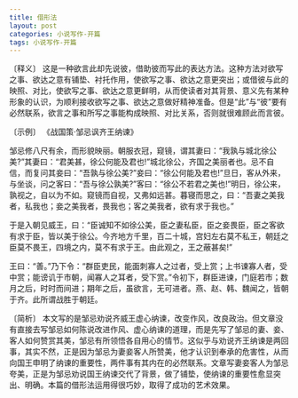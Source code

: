 ```yaml
---
title: 借形法
layout: post
categories: 小说写作-开篇
tags: 小说写作-开篇
---
```


〔释义〕 这是一种欲言此却先说彼，借助彼而写此的表达方法。这种方法对欲写之事、欲达之意有铺垫、衬托作用，使欲写之事、欲达之意更突出；或借彼与此的映照、对比，使欲写之事、欲达之意更鲜明，从而使读者对其背景、意义先有某种形象的认识，为顺利接收欲写之事、欲达之意做好精神准备。但是“此”与“彼”要有必然联系，欲言之事和所写之事能构成映照、对比关系，否则就很难顾此而言彼。

〔示例〕 《战国策·邹忌讽齐王纳谏》

邹忌修八尺有余，而形貌映丽。朝服衣冠，窥镜，谓其妻曰：“我孰与城北徐公美?”其妻曰：“君美甚，徐公何能及君也!”城北徐公，齐国之美丽者也。忌不自信，而复问其妾曰：“吾孰与徐公美?”妾曰：“徐公何能及君也!”旦日，客从外来，与坐谈，问之客曰：“吾与徐公孰美?”客曰：“徐公不若君之美也!”明日，徐公来，孰视之，自以为不如。窥镜而自视，又弗如远甚。暮寝而思之，曰：“吾妻之美我者，私我也；妾之美我者，畏我也；客之美我者，欲有求于我也。”

于是入朝见威王，曰：“臣诚知不如徐公美，臣之妻私臣，臣之妾畏臣，臣之客欲有求于臣，皆以美于徐公。今齐地方千里，百二十城，宫妇左右莫不私王，朝廷之臣莫不畏王，四境之内，莫不有求于王。由此观之，王之蔽甚矣!”

王曰：“善。”乃下令：“群臣吏民，能面刺寡人之过者，受上赏；上书谏寡人者，受中赏；能谤讥于市朝，闻寡人之耳者，受下赏。”令初下，群臣进谏，门庭若市；数月之后，时时而间进；期年之后，虽欲言，无可进者。燕、赵、韩、魏闻之，皆朝于齐。此所谓战胜于朝廷。

〔简析〕 本文写的是邹忌劝说齐威王虚心纳谏，改变作风，改良政治。但文章没有直接去写邹忌如何陈说改进作风、虚心纳谏的道理，而是先写了邹忌的妻、妾、客人如何赞赏其美，邹忌有所领悟各自用心的情节。这似乎与劝说齐王纳谏是两回事，其实不然，正是因为邹忌为妻妾客人所赞美，他才认识到奉承的危害性，从而向国王申明了纳谏的重要性，两件事有其内在的必然联系。文章写妻妾客人为邹忌夸美，正是为邹忌劝说国王纳谏交代了背景，做了铺垫，使纳谏的重要性愈显突出、明确。本篇的借形法运用得很巧妙，取得了成功的艺术效果。 